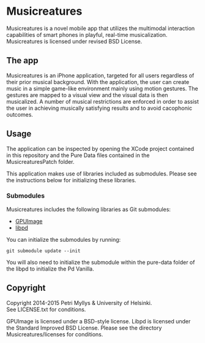 # Musicreatures

Musicreatures is a novel mobile app that utilizes the multimodal interaction capabilities of smart phones in playful, real-time musicalization. Musicreatures is licensed under revised BSD License.

## The app

Musicreatures is an iPhone application, targeted for all users regardless of their prior musical background. With the application, the user can create music in a simple game-like environment mainly using motion gestures. The gestures are mapped to a visual view and the visual data is then musicalized. A number of musical restrictions are enforced in order to assist the user in achieving musically satisfying results and to avoid cacophonic outcomes.

## Usage

The application can be inspected by opening the XCode project contained in this repository and the Pure Data files contained in the MusicreaturesPatch folder.

This application makes use of libraries included as submodules. Please see the instructions below for initializing these libraries.

### Submodules

Musicreatures includes the following libraries as Git submodules:

* [GPUImage](https://github.com/BradLarson/GPUImage)
* [libpd](https://github.com/libpd)

You can initialize the submodules by running:

    git submodule update --init

You will also need to initialize the submodule within the pure-data folder of the libpd to initialize the Pd Vanilla.

## Copyright

Copyright 2014-2015 Petri Myllys & University of Helsinki.  
See LICENSE.txt for conditions.

GPUImage is licensed under a BSD-style license. Libpd is licensed under the Standard Improved BSD License. Please see the directory Musicreatures/licenses for conditions.
